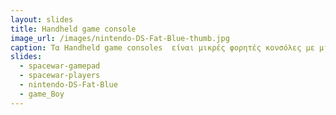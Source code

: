 ```yaml
---
layout: slides
title: Handheld game console
image_url: /images/nintendo-DS-Fat-Blue-thumb.jpg
caption: Τα Handheld game consoles  είναι μικρές φορητές κονσόλες με μία όθονη ,με κουμπιά ή πιο σύγχρονα και οθόνη αφής όπως και ηχεία. Η πρώτη κινούμενη παιχνιδομηχανή βγήκε το 1976 από την Mattel.
slides:
  - spacewar-gamepad
  - spacewar-players
  - nintendo-DS-Fat-Blue
  - game_Boy
---
```

